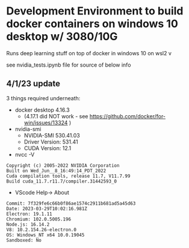 # Development Environment to build docker containers on windows 10 desktop w/ 3080/10G
Runs deep learning stuff on top of docker in windows 10 on wsl2 v 

see nvidia_tests.ipynb file for source of below info

## 4/1/23 update 
3 things required underneath:
* docker desktop 4.16.3 
  * (4.17.1 did NOT work - see https://github.com/docker/for-win/issues/13324 )
* nvidia-smi
    * NVIDIA-SMI 530.41.03
    * Driver Version: 531.41
    * CUDA Version: 12.1
* nvcc -V
```nvcc: NVIDIA (R) Cuda compiler driver
Copyright (c) 2005-2022 NVIDIA Corporation
Built on Wed_Jun__8_16:49:14_PDT_2022
Cuda compilation tools, release 11.7, V11.7.99
Build cuda_11.7.r11.7/compiler.31442593_0
```

* VScode Help-> About

```Version: 1.77.0 (user setup)
Commit: 7f329fe6c66b0f86ae1574c2911b681ad5a45d63
Date: 2023-03-29T10:02:16.981Z
Electron: 19.1.11
Chromium: 102.0.5005.196
Node.js: 16.14.2
V8: 10.2.154.26-electron.0
OS: Windows_NT x64 10.0.19045
Sandboxed: No
```

